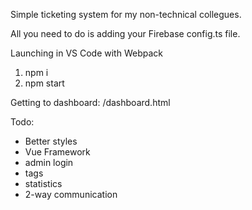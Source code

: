 ﻿Simple ticketing system for my non-technical collegues.

All you need to do is adding your Firebase config.ts file.

Launching in VS Code with Webpack
1. npm i
2. npm start

Getting to dashboard: /dashboard.html

Todo:
 - Better styles
 - Vue Framework
 - admin login
 - tags
 - statistics
 - 2-way communication
